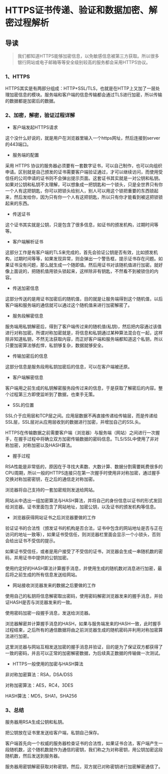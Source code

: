 # HTTPS证书传递、验证和数据加密、解密过程解析

## 导读

> 我们都知道HTTPS能够加密信息，以免敏感信息被第三方获取。所以很多银行网站或电子邮箱等等安全级别较高的服务都会采用HTTPS协议。

### 1、HTTPS

HTTPS其实是有两部分组成：HTTP+SSL/TLS，也就是在HTTP上又加了一层处理加密信息的模块。服务端和客户端的信息传输都会通过TLS进行加密，所以传输的数据都是加密后的数据。

### 2、加密，解密，验证过程详解

- 客户端发起HTTPS请求

这个没什么好说的，就是用户在浏览器里输入一个https网址，然后连接到server的443端口。

- 服务端的配置

采用 HTTPS 协议的服务器必须要有一套数字证书，可以自己制作，也可以向组织申请。区别就是自己颁发的证书需要客户端验证通过，才可以继续访问，而使用受信任的公司申请的证书则不会弹出提示页面。这套证书其实就是一对公钥和私钥。如果对公钥和私钥不太理解，可以想象成一把钥匙和一个锁头，只是全世界只有你一个人有这把钥匙，你可以把锁头给别人，别人可以用这个锁把重要的东西锁起来，然后发给你，因为只有你一个人有这把钥匙，所以只有你才能看到被这把锁锁起来的东西。

- 传送证书

这个证书其实就是公钥，只是包含了很多信息，如证书的颁发机构，过期时间等等。

- 客户端解析证书

这部分工作是有客户端的TLS来完成的，首先会验证公钥是否有效，比如颁发机构，过期时间等等，如果发现异常，则会弹出一个警告框，提示证书存在问题。如果证书没有问题，那么就生成一个随即值。然后用证书对该随机值进行加密。就好像上面说的，把随机值用锁头锁起来，这样除非有钥匙，不然看不到被锁住的内容。

- 传送加密信息

这部分传送的是用证书加密后的随机值，目的就是让服务端得到这个随机值，以后客户端和服务端的通信就可以通过这个随机值来进行加密解密了。

- 服务段解密信息

服务端用私钥解密后，得到了客户端传过来的随机值(私钥)，然后把内容通过该值进行对称加密。所谓对称加密就是，将信息和私钥通过某种算法混合在一起，这样除非知道私钥，不然无法获取内容，而正好客户端和服务端都知道这个私钥，所以只要加密算法够彪悍，私钥够复杂，数据就够安全。

- 传输加密后的信息

这部分信息是服务段用私钥加密后的信息，可以在客户端被还原。

- 客户端解密信息

客户端用之前生成的私钥解密服务段传过来的信息，于是获取了解密后的内容。整个过程第三方即使监听到了数据，也束手无策。

- SSL的位置

SSL介于应用层和TCP层之间。应用层数据不再直接传递给传输层，而是传递给SSL层，SSL层对从应用层收到的数据进行加密，并增加自己的SSL头。

HTTPS在传输数据之前需要客户端（浏览器）与服务端（网站）之间进行一次握手，在握手过程中将确立双方加密传输数据的密码信息。TLS/SSL中使用了非对称加密，对称加密以及HASH算法。

- 握手过程

RSA性能是非常低的，原因在于寻找大素数、大数计算、数据分割需要耗费很多的CPU周期，所以一般的HTTPS连接只在第一次握手时使用非对称加密，通过握手交换对称加密密钥，在之后的通信走对称加密。

浏览器将自己支持的一套加密规则发送给网站。

网站从中选出一组加密算法与HASH算法，并将自己的身份信息以证书的形式发回给浏览器。证书里面包含了网站地址，加密公钥，以及证书的颁发机构等信息。

- 浏览器获得网站证书之后浏览器要做的工作

验证证书的合法性（颁发证书的机构是否合法，证书中包含的网站地址是否与正在访问的地址一致等），如果证书受信任，则浏览器栏里面会显示一个小锁头，否则会给出证书不受信的提示。

如果证书受信任，或者是用户接受了不受信的证书，浏览器会生成一串随机数的密码，并用证书中提供的公钥加密。

使用约定好的HASH算法计算握手消息，并使用生成的随机数对消息进行加密，最后将之前生成的所有信息发送给网站。

- 网站接收浏览器发来的数据之后要做的工作

使用自己的私钥将信息解密取出密码，使用密码解密浏览器发来的握手消息，并验证HASH是否与浏览器发来的一致。

使用密码加密一段握手消息，发送给浏览器。

浏览器解密并计算握手消息的HASH，如果与服务端发来的HASH一致，此时握手过程结束，之后所有的通信数据将由之前浏览器生成的随机密码并利用对称加密算法进行加密。

这里浏览器与网站互相发送加密的握手消息并验证，目的是为了保证双方都获得了一致的密码，并且可以正常的加密解密数据，为后续真正数据的传输做一次测试。

- HTTPS一般使用的加密与HASH算法

非对称加密算法：RSA，DSA/DSS

对称加密算法：AES，RC4，3DES

HASH算法：MD5，SHA1，SHA256

### 3、总结

服务器用RSA生成公钥和私钥。

把公钥放在证书里发送给客户端，私钥自己保存。

客户端首先向一个权威的服务器检查证书的合法性，如果证书合法，客户端产生一段随机数，这个随机数就作为通信的密钥，我们称之为对称密钥，用公钥加密这段随机数，然后发送到服务器。

服务器用密钥解密获取对称密钥，然后，双方就已对称密钥进行加密解密通信了。
